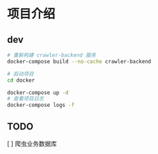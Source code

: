 # 项目介绍

## dev

``` bash
# 重新构建 crawler-backend 服务
docker-compose build --no-cache crawler-backend

# 启动项目
cd docker

docker-compose up -d
# 查看项目日志
docker-compose logs -f
```

## TODO

[ ] 爬虫业务数据库
